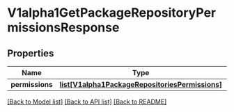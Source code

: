 # V1alpha1GetPackageRepositoryPermissionsResponse

## Properties
Name | Type | Description | Notes
------------ | ------------- | ------------- | -------------
**permissions** | [**list[V1alpha1PackageRepositoriesPermissions]**](V1alpha1PackageRepositoriesPermissions.md) |  | [optional] 

[[Back to Model list]](../README.md#documentation-for-models) [[Back to API list]](../README.md#documentation-for-api-endpoints) [[Back to README]](../README.md)

